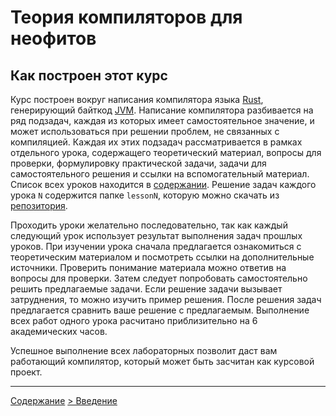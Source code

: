# Теория компиляторов для неофитов
## Как построен этот курс

Курс построен вокруг написания компилятора языка 
[Rust](https://www.rust-lang.org/en-US/),
генерирующий байткод [JVM](https://en.wikipedia.org/wiki/Java_virtual_machine).
Написание компилятора разбивается на ряд подзадач,
каждая из которых имеет самостоятельное значение,
и может использоваться при решении проблем, не связанных с компиляцией.
Каждая их этих подзадач рассматривается в рамках отдельного урока,
содержащего теоретический материал, вопросы для проверки,
формулировку практической задачи, задачи для самостоятельного решения
и ссылки на вспомогательный материал.
Список всех уроков находится в [содержании](content.md).
Решение задач каждого урока `N` содержится папке `lessonN`,
которую можно скачать из [репозитория](../).

Проходить уроки желательно последовательно, 
так как каждый следующий урок использует результат выполнения 
задач прошлых уроков.
При изучении урока сначала предлагается ознакомиться с теоретическим материалом
и посмотреть ссылки на дополнительные источники.
Проверить понимание материала можно ответив на вопросы для проверки.
Затем следует попробовать самостоятельно решить предлагаемые задачи.
Если решение задачи вызывает затруднения, то можно изучить пример решения.
После решения задач предлагается сравнить ваше решение с предлагаемым.
Выполнение всех работ одного урока расчитано приблизительно на 6 академических часов.

Успешное выполнение всех лабораторных позволит даст вам работающий компилятор,
который может быть засчитан как курсовой проект.

-------

[Содержание](content.md) 
[> Введение](introduction.md)